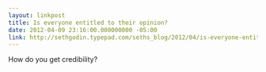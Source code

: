 ```yaml
---
layout: linkpost
title: Is everyone entitled to their opinion?
date: 2012-04-09 23:16:00.000000000 -05:00
link: http://sethgodin.typepad.com/seths_blog/2012/04/is-everyone-entitled-to-their-opinion.htm
---
```


How do you get credibility?
